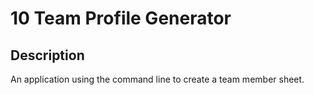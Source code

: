# 10 Team Profile Generator

## Description

An application using the command line to create a team member sheet.

